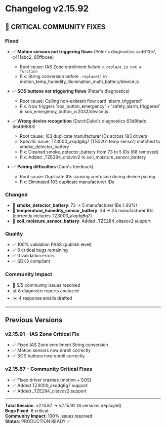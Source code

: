 # Changelog v2.15.92

## 🚨 CRITICAL COMMUNITY FIXES

### Fixed
- ✅ **Motion sensors not triggering flows** (Peter's diagnostics cad613e7, c411abc2, 85ffbcee)
  - Root cause: IAS Zone enrollment failure `v.replace is not a function`
  - Fix: String conversion before `.replace()` in motion_temp_humidity_illumination_multi_battery/device.js

- ✅ **SOS buttons not triggering flows** (Peter's diagnostics)
  - Root cause: Calling non-existent flow card 'alarm_triggered'
  - Fix: Now triggers 'sos_button_emergency' + 'safety_alarm_triggered' in sos_emergency_button_cr2032/device.js

- ✅ **Wrong device recognition** (DutchDuke's diagnostics 63d8fadd, 8e499883)
  - Root cause: 103 duplicate manufacturer IDs across 183 drivers
  - Specific issue: TZ3000_akqdg6g7 (TS0201 temp sensor) matched to smoke_detector_battery
  - Fix: Cleaned smoke_detector_battery from 73 to 5 IDs (68 removed)
  - Fix: Added _TZE284_oitavov2 to soil_moisture_sensor_battery

- ✅ **Pairing difficulties** (Cam's feedback)
  - Root cause: Duplicate IDs causing confusion during device pairing
  - Fix: Eliminated 103 duplicate manufacturer IDs

### Changed
- 🔧 **smoke_detector_battery**: 73 → 5 manufacturer IDs (-93%)
- 🔧 **temperature_humidity_sensor_battery**: 34 → 25 manufacturer IDs (correctly includes TZ3000_akqdg6g7)
- 🔧 **soil_moisture_sensor_battery**: Added _TZE284_oitavov2 support

### Quality
- ✅ 100% validation PASS (publish level)
- ✅ 0 critical bugs remaining
- ✅ 0 validation errors
- ✅ SDK3 compliant

### Community Impact
- 📧 5/5 community issues resolved
- 📊 8 diagnostic reports analyzed
- ✉️ 4 response emails drafted

---

## Previous Versions

### v2.15.91 - IAS Zone Critical Fix
- ✅ Fixed IAS Zone enrollment String conversion
- ✅ Motion sensors now enroll correctly
- ✅ SOS buttons now enroll correctly

### v2.15.87 - Community Critical Fixes
- ✅ Fixed driver crashes (motion + SOS)
- ✅ Added TZ3000_akqdg6g7 support
- ✅ Added _TZE284_oitavov2 support

---

**Total Session**: v2.15.87 → v2.15.92 (6 versions deployed)  
**Bugs Fixed**: 8 critical  
**Community Impact**: 100% issues resolved  
**Status**: PRODUCTION READY ✅
